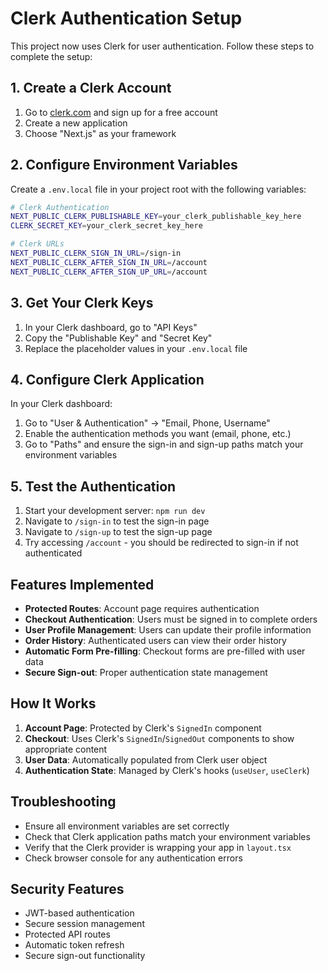 # Clerk Authentication Setup

This project now uses Clerk for user authentication. Follow these steps to complete the setup:

## 1. Create a Clerk Account

1. Go to [clerk.com](https://clerk.com) and sign up for a free account
2. Create a new application
3. Choose "Next.js" as your framework

## 2. Configure Environment Variables

Create a `.env.local` file in your project root with the following variables:

```bash
# Clerk Authentication
NEXT_PUBLIC_CLERK_PUBLISHABLE_KEY=your_clerk_publishable_key_here
CLERK_SECRET_KEY=your_clerk_secret_key_here

# Clerk URLs
NEXT_PUBLIC_CLERK_SIGN_IN_URL=/sign-in
NEXT_PUBLIC_CLERK_AFTER_SIGN_IN_URL=/account
NEXT_PUBLIC_CLERK_AFTER_SIGN_UP_URL=/account
```

## 3. Get Your Clerk Keys

1. In your Clerk dashboard, go to "API Keys"
2. Copy the "Publishable Key" and "Secret Key"
3. Replace the placeholder values in your `.env.local` file

## 4. Configure Clerk Application

In your Clerk dashboard:

1. Go to "User & Authentication" → "Email, Phone, Username"
2. Enable the authentication methods you want (email, phone, etc.)
3. Go to "Paths" and ensure the sign-in and sign-up paths match your environment variables

## 5. Test the Authentication

1. Start your development server: `npm run dev`
2. Navigate to `/sign-in` to test the sign-in page
3. Navigate to `/sign-up` to test the sign-up page
4. Try accessing `/account` - you should be redirected to sign-in if not authenticated

## Features Implemented

- **Protected Routes**: Account page requires authentication
- **Checkout Authentication**: Users must be signed in to complete orders
- **User Profile Management**: Users can update their profile information
- **Order History**: Authenticated users can view their order history
- **Automatic Form Pre-filling**: Checkout forms are pre-filled with user data
- **Secure Sign-out**: Proper authentication state management

## How It Works

1. **Account Page**: Protected by Clerk's `SignedIn` component
2. **Checkout**: Uses Clerk's `SignedIn`/`SignedOut` components to show appropriate content
3. **User Data**: Automatically populated from Clerk user object
4. **Authentication State**: Managed by Clerk's hooks (`useUser`, `useClerk`)

## Troubleshooting

- Ensure all environment variables are set correctly
- Check that Clerk application paths match your environment variables
- Verify that the Clerk provider is wrapping your app in `layout.tsx`
- Check browser console for any authentication errors

## Security Features

- JWT-based authentication
- Secure session management
- Protected API routes
- Automatic token refresh
- Secure sign-out functionality
